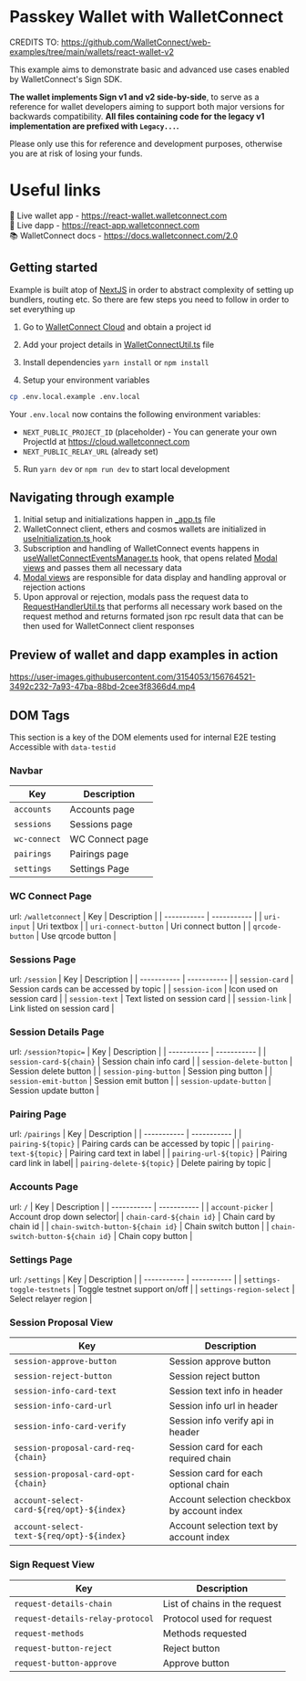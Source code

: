# Passkey Wallet with WalletConnect

CREDITS TO: https://github.com/WalletConnect/web-examples/tree/main/wallets/react-wallet-v2

This example aims to demonstrate basic and advanced use cases enabled by WalletConnect's Sign SDK.

**The wallet implements Sign v1 and v2 side-by-side**, to serve as a reference for wallet developers
aiming to support both major versions for backwards compatibility. **All files containing code for the legacy
v1 implementation are prefixed with `Legacy...`.**

Please only use this for reference and development purposes, otherwise you are at risk of losing your funds.

# Useful links

🔗 Live wallet app - https://react-wallet.walletconnect.com <br />
🔗 Live dapp - https://react-app.walletconnect.com <br />
📚 WalletConnect docs - https://docs.walletconnect.com/2.0

## Getting started

Example is built atop of [NextJS](https://nextjs.org/) in order to abstract complexity of setting up bundlers, routing etc. So there are few steps you need to follow in order to set everything up

1. Go to [WalletConnect Cloud](https://cloud.walletconnect.com/sign-in) and obtain a project id

2. Add your project details in [WalletConnectUtil.ts](https://github.com/WalletConnect/web-examples/blob/main/wallets/react-wallet-v2/src/utils/WalletConnectUtil.ts) file

3. Install dependencies `yarn install` or `npm install`

4. Setup your environment variables

```bash
cp .env.local.example .env.local
```

Your `.env.local` now contains the following environment variables:

- `NEXT_PUBLIC_PROJECT_ID` (placeholder) - You can generate your own ProjectId at https://cloud.walletconnect.com
- `NEXT_PUBLIC_RELAY_URL` (already set)

5. Run `yarn dev` or `npm run dev` to start local development

## Navigating through example

1. Initial setup and initializations happen in [_app.ts](https://github.com/WalletConnect/web-examples/blob/main/wallets/react-wallet-v2/src/pages/_app.tsx) file
2. WalletConnect client, ethers and cosmos wallets are initialized in [useInitialization.ts ](https://github.com/WalletConnect/web-examples/blob/main/wallets/react-wallet-v2/src/hooks/useInitialization.ts) hook
3. Subscription and handling of WalletConnect events happens in [useWalletConnectEventsManager.ts](https://github.com/WalletConnect/web-examples/blob/main/wallets/react-wallet-v2/src/hooks/useWalletConnectEventsManager.ts) hook, that opens related [Modal views](https://github.com/WalletConnect/web-examples/tree/main/wallets/react-wallet-v2/src/views) and passes them all necessary data
4. [Modal views](https://github.com/WalletConnect/web-examples/tree/main/wallets/react-wallet-v2/src/views) are responsible for data display and handling approval or rejection actions
5. Upon approval or rejection, modals pass the request data to [RequestHandlerUtil.ts](https://github.com/WalletConnect/web-examples/blob/main/wallets/react-wallet-v2/src/utils/RequestHandlerUtil.ts) that performs all necessary work based on the request method and returns formated json rpc result data that can be then used for WalletConnect client responses

## Preview of wallet and dapp examples in action

https://user-images.githubusercontent.com/3154053/156764521-3492c232-7a93-47ba-88bd-2cee3f8366d4.mp4

## DOM Tags
This section is a key of the DOM elements used for internal E2E testing
Accessible with `data-testid`

### Navbar
| Key | Description |
| ----------- | ----------- |
|  `accounts` | Accounts page |
| `sessions` | Sessions page |
| `wc-connect` |  WC Connect page |
| `pairings` | Pairings page |
| `settings` | Settings Page |

### WC Connect Page
url: `/walletconnect`
| Key | Description |
| ----------- | ----------- |
| `uri-input` | Uri textbox |
| `uri-connect-button` | Uri connect button |
| `qrcode-button` | Use qrcode button | 

### Sessions Page
url: `/session`
| Key | Description |
| ----------- | ----------- |
| `session-card` | Session cards can be accessed by topic |
| `session-icon` | Icon used on session card |
| `session-text` | Text listed on session card |
| `session-link` | Link listed on session card |

### Session Details Page
url: `/session?topic=`
| Key | Description |
| ----------- | ----------- |
| `session-card-${chain}` | Session chain info card |
| `session-delete-button` | Session delete button |
| `session-ping-button` | Session ping button |
| `session-emit-button` | Session emit button |
| `session-update-button` | Session update button |

### Pairing Page
url: `/pairings`
| Key | Description |
| ----------- | ----------- |
| `pairing-${topic}` | Pairing cards can be accessed by topic |
| `pairing-text-${topic}` | Pairing card text in label | 
| `pairing-url-${topic}` | Pairing card link in label| 
| `pairing-delete-${topic}` | Delete pairing by topic |


### Accounts Page
url: `/`
| Key | Description |
| ----------- | ----------- |
| `account-picker` | Account drop down selector|
| `chain-card-${chain id}` | Chain card by chain id |
| `chain-switch-button-${chain id}` | Chain switch button |
| `chain-switch-button-${chain id}` | Chain copy button |

### Settings Page
url: `/settings`
| Key | Description |
| ----------- | ----------- |
| `settings-toggle-testnets` | Toggle testnet support on/off |
| `settings-region-select` | Select relayer region |

### Session Proposal View
| Key | Description |
| ----------- | ----------- |
| `session-approve-button` | Session approve button |
| `session-reject-button` | Session reject button |
| `session-info-card-text` | Session text info in header |
| `session-info-card-url` | Session info url in header |
| `session-info-card-verify` | Session info verify api in header |
| `session-proposal-card-req-{chain}` | Session card for each required chain |
| `session-proposal-card-opt-{chain}` | Session card for each optional chain |
| `account-select-card-${req/opt}-${index}` | Account selection checkbox by account index|
| `account-select-text-${req/opt}-${index}` | Account selection text by account index |


### Sign Request View 
| Key | Description |
| ----------- | ----------- |
| `request-details-chain` | List of chains in the request |
| `request-details-relay-protocol` | Protocol used for request |
| `request-methods` | Methods requested |
| `request-button-reject` | Reject button |
| `request-button-approve` | Approve button |